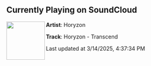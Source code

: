## Currently Playing on SoundCloud

[<img align="left" width="100" src="https://i1.sndcdn.com/artworks-zyum7U8R0g9eIdRK-UTOCdA-t500x500.png">](https://soundcloud.com/dirtyworkzofficial/horyzon-transcend)

**Artist**: Horyzon 

**Track**: Horyzon - Transcend

Last updated at 3/14/2025, 4:37:34 PM
